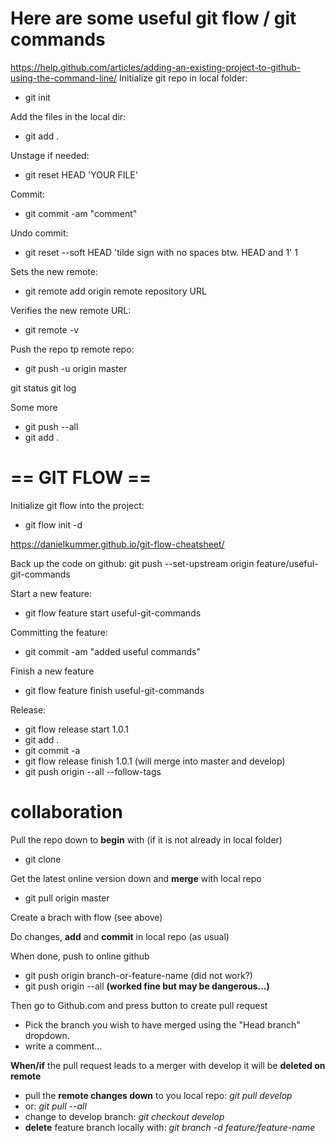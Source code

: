 # Here are some useful git flow / git commands
https://help.github.com/articles/adding-an-existing-project-to-github-using-the-command-line/
Initialize git repo in local folder:
- git init

Add the files in the local dir:
- git add . 

Unstage if needed:
- git reset HEAD 'YOUR FILE'

Commit:
- git commit -am "comment"

Undo commit:
- git reset --soft HEAD 'tilde sign with no spaces btw. HEAD and 1' 1

Sets the new remote:
- git remote add origin remote repository URL

Verifies the new remote URL:
- git remote -v

Push the repo tp remote repo:
- git push -u origin master

git status
git log

Some more
- git push --all
- git add .


# == GIT FLOW ==
Initialize git flow into the project:
- git flow init -d


https://danielkummer.github.io/git-flow-cheatsheet/


Back up the code on github:
git push --set-upstream origin feature/useful-git-commands

Start a new feature:
- git flow feature start useful-git-commands

Committing the feature:
- git commit -am "added useful commands"

Finish a new feature
- git flow feature finish useful-git-commands

Release:
- git flow release start 1.0.1
- git add .
- git commit -a
- git flow release finish 1.0.1 (will merge into master and develop)
- git push origin --all --follow-tags


# collaboration

Pull the repo down to **begin** with (if it is not already in local folder)
- git clone

Get the latest online version down and **merge** with local repo
- git pull origin master

Create a brach with flow (see above)

Do changes, **add** and **commit** in local repo (as usual)

When done, push to online github
- git push origin branch-or-feature-name (did not work?)
- git push origin --all **(worked fine but may be dangerous...)**

Then go to Github.com and press button to create pull request
- Pick the branch you wish to have merged using the "Head branch" dropdown.
- write a comment...


**When/if** the pull request leads to a merger with develop it will be **deleted on remote**
- pull the **remote changes down** to you local repo: *git pull develop*
- or: *git pull --all*
- change to develop branch: *git checkout develop*
- **delete** feature branch locally with: *git branch -d feature/feature-name*


